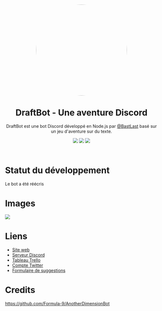 <center>
<img src="http://35.237.77.248/ressources/couronne.png" style="border-radius: 50%; width: 300px">

# **DraftBot - Une aventure Discord**
DraftBot est une bot Discord développé en Node.js par [@BastLast](https://github.com/BastLast) basé sur un jeu d'aventure sur du texte.

[![](https://img.shields.io/discord/429765017332613120.svg)](https://discord.gg/AP3Wmzb)
[![](https://img.shields.io/website-up-down-green-red/http/35.237.77.248.svg?label=draftbot.tk)](http://draftbot.tk/)
[![](https://img.shields.io/github/stars/BastLast/DraftBot-A-Discord-Adventure.svg?label=Stars&style=social)](https://github.com/BastLast/DraftBot-A-Discord-Adventure)

</center>

<br>

# Statut du développement
Le bot a été réécris

# Images
![](http://35.237.77.248/ressources/tuto.png)

# Liens
* [Site web](http://draftbot.tk)
* [Serveur Discord](https://discord.gg/p2HQVmT)
* [Tableau Trello](https://trello.com/b/mJidA4EI/draftbot)
* [Compte Twitter](https://twitter.com/DraftBot_?s=09)
* [Formulaire de suggestions](https://docs.google.com/forms/d/e/1FAIpQLSdCjD4qm0e6jIapvT3vKRZkeFnhHA8oLIthoBg3kcWeqIWvDg/viewform)

# Credits
https://github.com/Formula-9/AnotherDimensionBot
